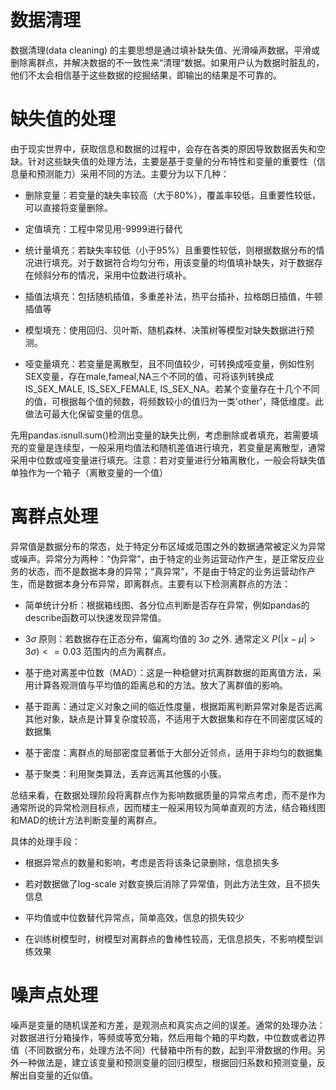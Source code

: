 # 数据清理

数据清理(data cleaning) 的主要思想是通过填补缺失值、光滑噪声数据，平滑或删除离群点，并解决数据的不一致性来“清理“数据。如果用户认为数据时脏乱的，他们不太会相信基于这些数据的挖掘结果，即输出的结果是不可靠的。

# 缺失值的处理

由于现实世界中，获取信息和数据的过程中，会存在各类的原因导致数据丢失和空缺。针对这些缺失值的处理方法，主要是基于变量的分布特性和变量的重要性（信息量和预测能力）采用不同的方法。主要分为以下几种：

- 删除变量：若变量的缺失率较高（大于80%），覆盖率较低，且重要性较低，可以直接将变量删除。

- 定值填充：工程中常见用-9999进行替代

- 统计量填充：若缺失率较低（小于95%）且重要性较低，则根据数据分布的情况进行填充。对于数据符合均匀分布，用该变量的均值填补缺失，对于数据存在倾斜分布的情况，采用中位数进行填补。

- 插值法填充：包括随机插值，多重差补法，热平台插补，拉格朗日插值，牛顿插值等

- 模型填充：使用回归、贝叶斯、随机森林、决策树等模型对缺失数据进行预测。

- 哑变量填充：若变量是离散型，且不同值较少，可转换成哑变量，例如性别SEX变量，存在male,fameal,NA三个不同的值，可将该列转换成 IS_SEX_MALE, IS_SEX_FEMALE, IS_SEX_NA。若某个变量存在十几个不同的值，可根据每个值的频数，将频数较小的值归为一类'other'，降低维度。此做法可最大化保留变量的信息。

先用pandas.isnull.sum()检测出变量的缺失比例，考虑删除或者填充，若需要填充的变量是连续型，一般采用均值法和随机差值进行填充，若变量是离散型，通常采用中位数或哑变量进行填充。注意：若对变量进行分箱离散化，一般会将缺失值单独作为一个箱子（离散变量的一个值）

# 离群点处理

异常值是数据分布的常态，处于特定分布区域或范围之外的数据通常被定义为异常或噪声。异常分为两种：“伪异常”，由于特定的业务运营动作产生，是正常反应业务的状态，而不是数据本身的异常；“真异常”，不是由于特定的业务运营动作产生，而是数据本身分布异常，即离群点。主要有以下检测离群点的方法：

- 简单统计分析：根据箱线图、各分位点判断是否存在异常，例如pandas的describe函数可以快速发现异常值。

- 3$\sigma$ 原则：若数据存在正态分布，偏离均值的 3$\sigma$ 之外. 通常定义 $P(|x-\mu|>3\sigma)<=0.03$ 范围内的点为离群点。

- 基于绝对离差中位数（MAD）：这是一种稳健对抗离群数据的距离值方法，采用计算各观测值与平均值的距离总和的方法。放大了离群值的影响。

- 基于距离：通过定义对象之间的临近性度量，根据距离判断异常对象是否远离其他对象，缺点是计算复杂度较高，不适用于大数据集和存在不同密度区域的数据集

- 基于密度：离群点的局部密度显著低于大部分近邻点，适用于非均匀的数据集

- 基于聚类：利用聚类算法，丢弃远离其他簇的小簇。

总结来看，在数据处理阶段将离群点作为影响数据质量的异常点考虑，而不是作为通常所说的异常检测目标点，因而楼主一般采用较为简单直观的方法，结合箱线图和MAD的统计方法判断变量的离群点。

具体的处理手段：

- 根据异常点的数量和影响，考虑是否将该条记录删除，信息损失多

- 若对数据做了log-scale 对数变换后消除了异常值，则此方法生效，且不损失信息

- 平均值或中位数替代异常点，简单高效，信息的损失较少

- 在训练树模型时，树模型对离群点的鲁棒性较高，无信息损失，不影响模型训练效果

# 噪声点处理

噪声是变量的随机误差和方差，是观测点和真实点之间的误差。通常的处理办法：对数据进行分箱操作，等频或等宽分箱，然后用每个箱的平均数，中位数或者边界值（不同数据分布，处理方法不同）代替箱中所有的数，起到平滑数据的作用。另外一种做法是，建立该变量和预测变量的回归模型，根据回归系数和预测变量，反解出自变量的近似值。